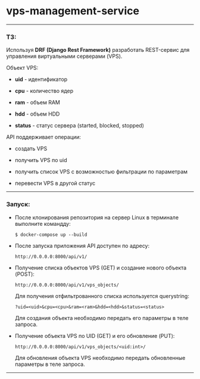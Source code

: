 # vps-management-service
----

### ТЗ:

Используя **DRF (Django Rest Framework)** разработать REST-сервис для управления виртуальными серверами (VPS).

Объект VPS:

- **uid** - идентификатор

- **cpu** - количество ядер

- **ram** - объем RAM

 - **hdd** - объем HDD

 - **status** - статус сервера (started, blocked, stopped)

API поддерживает операции:

- создать VPS

- получить VPS по uid

- получить список VPS с возможностью фильтрации по параметрам

- перевести VPS в другой статус

----

### Запуск:

- После клонирования репозитория на сервер Linux в терминале выполните командду:

      $ docker-compose up --build

- После запуска приложения API доступен по адресу:

      http://0.0.0.0:8000/api/v1/
      
- Получение списка объектов VPS (GET) и создание нового объекта (POST):

      http://0.0.0.0:8000/api/v1/vps_objects/
      
  Для получения отфильтрованного списка используется querystring:
  
      ?uid=<uid>&cpu=<cpu>&ram=<ram>&hdd=<hdd>&status=<status>
      
  Для создания объекта необходимо передать его параметры в теле запроса.
      

- Получение объекта VPS по UID (GET) и его обновление (PUT):

      http://0.0.0.0:8000/api/v1/vps_objects/<uid:int>/

  Для обновления объекта VPS необходимо передать обновленные параметры в теле запроса.
----
